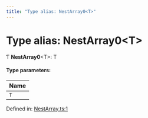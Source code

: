 ```yaml
---
title: "Type alias: NestArray0<T>"
---
```


# Type alias: NestArray0<T\>

Ƭ **NestArray0**<T\>: T

#### Type parameters:

Name |
:------ |
`T` |

Defined in: [NestArray.ts:1](https://github.com/44x1carbon/gigantes/blob/2721068/src/NestArray.ts#L1)
